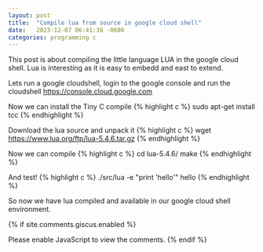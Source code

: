 ```yaml
---
layout: post
title:  "Compile lua from source in google cloud shell"
date:   2023-12-07 06:41:38 -0600
categories: programming c 
---
```


This post is about compiling the little language LUA in the google cloud shell. Lua is interesting as it is easy to embedd and east to extend.

Lets run a google cloudshell, login to the google console and run the cloudshell
https://console.cloud.google.com

Now we can install the Tiny C compile 
{% highlight c %}
sudo apt-get install tcc
{% endhighlight %}

Download the lua source and unpack it
{% highlight c %}
wget https://www.lua.org/ftp/lua-5.4.6.tar.gz
{% endhighlight %}

Now we can compile
{% highlight c %}
cd lua-5.4.6/
make
{% endhighlight %}

And test!
{% highlight c %}
./src/lua -e "print 'hello'"
hello
{% endhighlight %}

So now we have lua compiled and available in our google cloud shell environment.


{% if site.comments.giscus.enabled %}
<script src="https://giscus.app/client.js"
        data-repo="lyndon-samson/lyndon-samson"
        data-repo-id="R_kgDOK0ZHmw"
        data-category="Announcements"
        data-category-id="DIC_kwDOK0ZHm84CbdFx"
        data-mapping="pathname"
        data-strict="0"
        data-reactions-enabled="1"
        data-emit-metadata="0"
        data-input-position="bottom"
        data-theme="preferred_color_scheme"
        data-lang="en"
        crossorigin="anonymous"
        async>
</script>
<noscript>Please enable JavaScript to view the comments.</noscript>
{% endif %}

